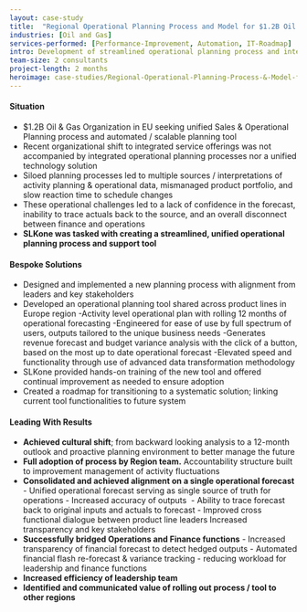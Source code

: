 ```yaml
---
layout: case-study
title:  "Regional Operational Planning Process and Model for $1.2B Oil and Gas Organization"
industries: [Oil and Gas]
services-performed: [Performance-Improvement, Automation, IT-Roadmap]
intro: Development of streamlined operational planning process and interim activity planning model to create an automated bottoms-up, 12-month rolling operational plan and revenue forecast
team-size: 2 consultants
project-length: 2 months
heroimage: case-studies/Regional-Operational-Planning-Process-&-Model-for-$1.2B-Oil-&-Gas-Organization.jpg
---
```


#### Situation
- $1.2B Oil & Gas Organization in EU seeking unified Sales & Operational Planning process and automated / scalable planning tool
- Recent organizational shift to integrated service offerings was not accompanied by integrated operational planning processes nor a unified technology solution​
- Siloed planning processes led to multiple sources / interpretations of activity planning & operational data, mismanaged product portfolio, and slow reaction time to schedule changes​
- These operational challenges led to a lack of confidence in the forecast, inability to trace actuals back to the source, and an overall disconnect between finance and operations​
- **SLKone was tasked with creating a streamlined, unified operational planning process and support tool**


#### Bespoke Solutions
- Designed and implemented a new planning process with alignment from leaders and key stakeholders​
- Developed an operational planning tool shared across product lines in Europe region​
    -Activity level operational plan with rolling 12 months of operational forecasting​
    -Engineered for ease of use by full spectrum of users, outputs tailored to the unique business needs​
    -Generates revenue forecast and budget variance analysis with the click of a button, based on the most up to date operational forecast​
    -Elevated speed and functionality through use of advanced data transformation methodology​
- SLKone provided hands-on training of the new tool and offered continual improvement as needed to ensure adoption​
- Created a roadmap for transitioning to a systematic solution; linking current tool functionalities to future system

#### Leading With Results
- **Achieved cultural shift**; from backward looking analysis to a 12-month outlook and proactive planning environment to better manage the future​
- **Full adoption of process by Region team.** Accountability structure built to improvement management of activity fluctuations​
- **Consolidated and achieved alignment on a single operational forecast​**
        - Unified operational forecast serving as single source of truth for operations​
        - Increased accuracy of outputs ​
        - Ability to trace forecast back to original inputs and actuals to forecast​
        - Improved cross functional dialogue between product line leaders Increased transparency and key stakeholders​
- **Successfully bridged Operations and Finance functions​**
        - Increased transparency of financial forecast to detect hedged outputs​
        - Automated financial flash re-forecast & variance tracking - reducing workload for leadership and finance functions​
- **Increased efficiency of leadership team​**
- **Identified and communicated value of rolling out process / tool to other regions​**

